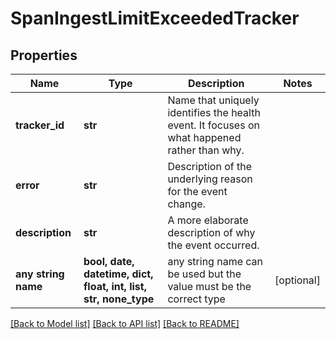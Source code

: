 # SpanIngestLimitExceededTracker


## Properties
Name | Type | Description | Notes
------------ | ------------- | ------------- | -------------
**tracker_id** | **str** | Name that uniquely identifies the health event. It focuses on what happened rather than why. | 
**error** | **str** | Description of the underlying reason for the event change. | 
**description** | **str** | A more elaborate description of why the event occurred. | 
**any string name** | **bool, date, datetime, dict, float, int, list, str, none_type** | any string name can be used but the value must be the correct type | [optional]

[[Back to Model list]](../README.md#documentation-for-models) [[Back to API list]](../README.md#documentation-for-api-endpoints) [[Back to README]](../README.md)


